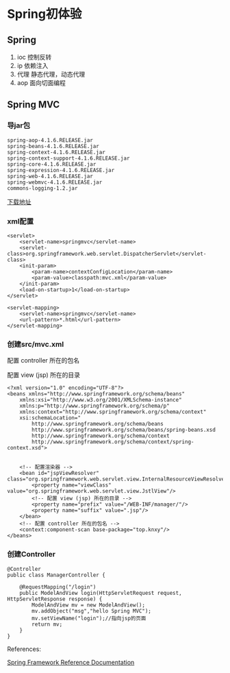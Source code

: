 # Spring初体验

<script src="../js/index.js"></script>
<div id="content"></div>


## Spring 
1. ioc 控制反转
1. ip 依赖注入 
1. 代理 静态代理，动态代理
1. aop 面向切面编程

## Spring MVC
### 导jar包
`````
spring-aop-4.1.6.RELEASE.jar
spring-beans-4.1.6.RELEASE.jar
spring-context-4.1.6.RELEASE.jar
spring-context-support-4.1.6.RELEASE.jar
spring-core-4.1.6.RELEASE.jar
spring-expression-4.1.6.RELEASE.jar
spring-web-4.1.6.RELEASE.jar
spring-webmvc-4.1.6.RELEASE.jar
commons-logging-1.2.jar
`````
[下载地址](http://repo.spring.io/simple/libs-release-local/org/springframework/spring/)

### xml配置

`````
<servlet>
    <servlet-name>springmvc</servlet-name>
    <servlet-class>org.springframework.web.servlet.DispatcherServlet</servlet-class>
    <init-param>
        <param-name>contextConfigLocation</param-name>
        <param-value>classpath:mvc.xml</param-value>
    </init-param>
    <load-on-startup>1</load-on-startup>
</servlet>

<servlet-mapping>
    <servlet-name>springmvc</servlet-name>
    <url-pattern>*.html</url-pattern>
</servlet-mapping>
`````
### 创建src/mvc.xml

配置 controller 所在的包名

配置 view (jsp) 所在的目录
`````
<?xml version="1.0" encoding="UTF-8"?>
<beans xmlns="http://www.springframework.org/schema/beans"
    xmlns:xsi="http://www.w3.org/2001/XMLSchema-instance"
    xmlns:p="http://www.springframework.org/schema/p"
    xmlns:context="http://www.springframework.org/schema/context"
    xsi:schemaLocation="
        http://www.springframework.org/schema/beans
        http://www.springframework.org/schema/beans/spring-beans.xsd
        http://www.springframework.org/schema/context
        http://www.springframework.org/schema/context/spring-context.xsd">


    <!-- 配置渲染器 -->
    <bean id="jspViewResolver" class="org.springframework.web.servlet.view.InternalResourceViewResolver">
        <property name="viewClass" value="org.springframework.web.servlet.view.JstlView"/>
        <!-- 配置 view (jsp) 所在的目录 -->
        <property name="prefix" value="/WEB-INF/manager/"/>
        <property name="suffix" value=".jsp"/>
    </bean>
    <!-- 配置 controller 所在的包名 -->
    <context:component-scan base-package="top.knxy"/>
</beans>
`````
### 创建Controller
`````
@Controller
public class ManagerController {

    @RequestMapping("/login")
    public ModelAndView login(HttpServletRequest request, HttpServletResponse response) {
        ModelAndView mv = new ModelAndView();
        mv.addObject("msg","hello Spring MVC");
        mv.setViewName("login");//指向jsp的页面
        return mv;
    }
}

`````

References:

[Spring Framework Reference Documentation](https://docs.spring.io/spring/docs/4.1.6.RELEASE/spring-framework-reference/html/)